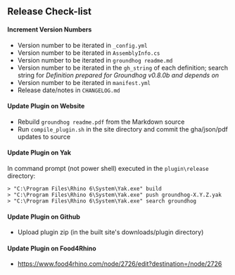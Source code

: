 ## Release Check-list

#### Increment Version Numbers

- Version number to be iterated in `_config.yml`
- Version number to be iterated in `AssemblyInfo.cs`
- Version number to be iterated in `groundhog readme.md`
- Version number to be iterated in the `gh_string` of each definition; search string for *Definition prepared for Groundhog v0.8.0b and depends on*
- Version number to be iterated in `manifest.yml`
- Release date/notes in `CHANGELOG.md`

#### Update Plugin on Website

- Rebuild `groundhog readme.pdf` from the Markdown source
- Run `compile_plugin.sh` in the site directory and commit the gha/json/pdf updates to source

#### Update Plugin on Yak

In command prompt (not power shell) executed in the `plugin\release` directory:

    > "C:\Program Files\Rhino 6\System\Yak.exe" build
    > "C:\Program Files\Rhino 6\System\Yak.exe" push groundhog-X.Y.Z.yak
    > "C:\Program Files\Rhino 6\System\Yak.exe" search groundhog

#### Update Plugin on Github

- Upload plugin zip (in the built site's downloads/plugin directory)

#### Update Plugin on Food4Rhino

- https://www.food4rhino.com/node/2726/edit?destination=/node/2726
